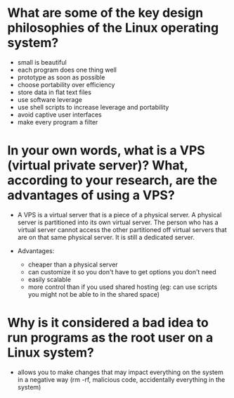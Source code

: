 # What are some of the key design philosophies of the Linux operating system?
  * small is beautiful
  * each program does one thing well
  * prototype as soon as possible
  * choose portability over efficiency
  * store data in flat text files
  * use software leverage
  * use shell scripts to increase leverage and portability
  * avoid captive user interfaces
  * make every program a filter

# In your own words, what is a VPS (virtual private server)? What, according to your research, are the advantages of using a VPS?
  * A VPS is a virtual server that is a piece of a physical server. A physical server is partitioned into its own virtual server. The person who has a virtual server cannot access the other partitioned off virtual servers that are on that same physical server. It is still a dedicated server.

  * Advantages:
    * cheaper than a physical server
    * can customize it so you don't have to get options you don't need
    * easily scalable
    * more control than if you used shared hosting (eg: can use scripts you might not be able to in the shared space)

# Why is it considered a bad idea to run programs as the root user on a Linux system?
  * allows you to make changes that may impact everything on the system in a negative way (rm -rf, malicious code, accidentally everything in the system)
